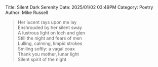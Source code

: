 Title: Silent Dark Serenity
Date: 2025/01/02 03:49PM
Category: Poetry
Author: Mike Russell

> Her lucent rays upon me lay<br>
> Enshrouded by her silent sway<br>
> A lustrous light on loch and glen<br>
> Still the night and fears of men<br>
> Lulling, calming, limpid strokes<br>
> Smiling softly: a vagal coax<br>
> Thank you mother, lunar light<br>
> Silent spirit of the night
